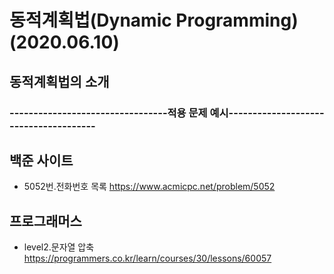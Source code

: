 # 동적계획법(Dynamic Programming) (2020.06.10)

## 동적계획법의 소개

### ---------------------------------적용 문제 예시--------------------------------------

## 백준 사이트
* 5052번.전화번호 목록 <https://www.acmicpc.net/problem/5052>

## 프로그래머스
* level2.문자열 압축 <https://programmers.co.kr/learn/courses/30/lessons/60057>
